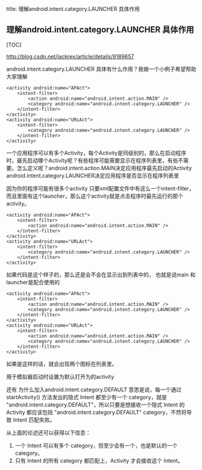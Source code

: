 title: 理解android.intent.category.LAUNCHER 具体作用

## 理解android.intent.category.LAUNCHER 具体作用
[TOC]

http://blog.csdn.net/jackrex/article/details/9189657

android.intent.category.LAUNCHER 具体有什么作用？我做一个小例子希望帮助大家理解
```
<activity android:name="APAct">
    <intent-filter>
        <action android:name="android.intent.action.MAIN" />
        <category android:name="android.intent.category.LAUNCHER" />
    </intent-filter>
</activity>
<activity android:name="URLAct">
    <intent-filter>
        <category android:name="android.intent.category.LAUNCHER" />
    </intent-filter>
</activity>
```
一个应用程序可以有多个Activity，每个Activity是同级别的，那么在启动程序时，最先启动哪个Activity呢？有些程序可能需要显示在程序列表里，有些不需要。怎么定义呢？android.intent.action.MAIN决定应用程序最先启动的Activity android.intent.category.LAUNCHER决定应用程序是否显示在程序列表里

因为你的程序可能有很多个activity
只要xml配置文件中有这么一个intent-filter，而且里面有这个launcher，那么这个activity就是点击程序时最先运行的那个activity。
```
<activity android:name="APAct">
    <intent-filter>
        <action android:name="android.intent.action.MAIN" />    
    </intent-filter>
</activity>
<activity android:name="URLAct">
    <intent-filter>
        <category android:name="android.intent.category.LAUNCHER" />
    </intent-filter>
</activity>
```
如果代码是这个样子的，那么还是会不会在显示出到列表中的， 也就是说main 和 launcher是配合使用的


```
<activity android:name="APAct">
    <intent-filter>
        <action android:name="android.intent.action.MAIN" />
        <category android:name="android.intent.category.LAUNCHER" />
    </intent-filter>
</activity>
<activity android:name="URLAct">
    <intent-filter>
        <action android:name="android.intent.action.MAIN" />
        <category android:name="android.intent.category.LAUNCHER" />
    </intent-filter>
</activity>
```
如果是这样的话，就会出现两个图标在列表里。

用于模拟器启动时设置为默认打开为的activity

还有 为什么加入android.intent.category.DEFAULT
意思是说，每一个通过 startActivity() 方法发出的隐式 Intent 都至少有一个 category，就是 "android.intent.category.DEFAULT"，所以只要是想接收一个隐式 Intent 的 Activity 都应该包括 "android.intent.category.DEFAULT" category，不然将导致 Intent 匹配失败。

从上面的论述还可以获得以下信息：
1. 一个 Intent 可以有多个 category，但至少会有一个，也是默认的一个 category。
2. 只有 Intent 的所有 category 都匹配上，Activity 才会接收这个 Intent。

